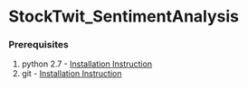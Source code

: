 # StockTwit_SentimentAnalysis

### Prerequisites 
1. python 2.7 - [Installation Instruction](https://www.python.org/download/releases/2.7/)
2. git - [Installation Instruction](https://git-scm.com/book/en/v2/Getting-Started-Installing-Git)
